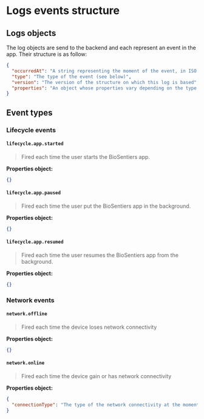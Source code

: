 # Logs events structure

## Logs objects

The log objects are send to the backend and each represent an event in the app.
Their structure is as follow:

```json
{
  "occurredAt": "A string representing the moment of the event, in ISO format",
  "type": "The type of the event (see below)",
  "version": "The version of the structure on which this log is based",
  "properties": "An object whose properties vary depending on the type of the log (see below)"
}
```

## Event types

### Lifecycle events

#### `lifecycle.app.started`

> Fired each time the user starts the BioSentiers app.

**Properties object:**

```json
{}
```
#### `lifecycle.app.paused`

> Fired each time the user put the BioSentiers app in the background.

**Properties object:**

```json
{}
```

#### `lifecycle.app.resumed`

> Fired each time the user resumes the BioSentiers app from the background.

**Properties object:**

```json
{}
```

### Network events

#### `network.offline`

> Fired each time the device loses network connectivity

**Properties object:**

```json
{}
```

#### `network.online`

> Fired each time the device gain or has network connectivity

**Properties object:**

```json
{
  "connectionType": "The type of the network connectivity at the moment the event is fired."
}
```